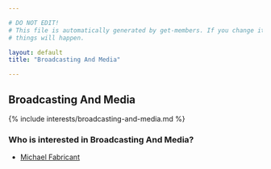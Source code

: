 ```yaml
---

# DO NOT EDIT!
# This file is automatically generated by get-members. If you change it, bad
# things will happen.

layout: default
title: "Broadcasting And Media"

---
```


## Broadcasting And Media

{% include interests/broadcasting-and-media.md %}

### Who is interested in Broadcasting And Media?


* [Michael Fabricant](/members/michael-fabricant.html)
